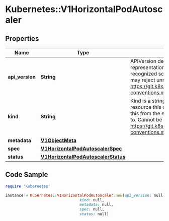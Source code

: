 # Kubernetes::V1HorizontalPodAutoscaler

## Properties

Name | Type | Description | Notes
------------ | ------------- | ------------- | -------------
**api_version** | **String** | APIVersion defines the versioned schema of this representation of an object. Servers should convert recognized schemas to the latest internal value, and may reject unrecognized values. More info: https://git.k8s.io/community/contributors/devel/api-conventions.md#resources | [optional] 
**kind** | **String** | Kind is a string value representing the REST resource this object represents. Servers may infer this from the endpoint the client submits requests to. Cannot be updated. In CamelCase. More info: https://git.k8s.io/community/contributors/devel/api-conventions.md#types-kinds | [optional] 
**metadata** | [**V1ObjectMeta**](V1ObjectMeta.md) |  | [optional] 
**spec** | [**V1HorizontalPodAutoscalerSpec**](V1HorizontalPodAutoscalerSpec.md) |  | [optional] 
**status** | [**V1HorizontalPodAutoscalerStatus**](V1HorizontalPodAutoscalerStatus.md) |  | [optional] 

## Code Sample

```ruby
require 'Kubernetes'

instance = Kubernetes::V1HorizontalPodAutoscaler.new(api_version: null,
                                 kind: null,
                                 metadata: null,
                                 spec: null,
                                 status: null)
```


